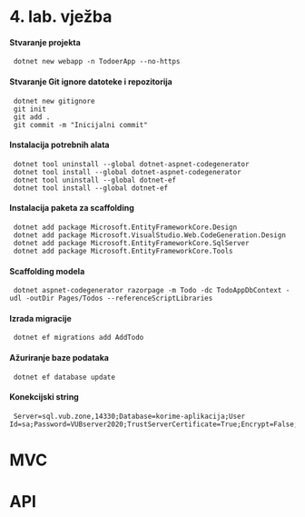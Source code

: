 # 4. lab. vježba

#### Stvaranje projekta
     dotnet new webapp -n TodoerApp --no-https

#### Stvaranje Git ignore datoteke i repozitorija
     dotnet new gitignore
     git init
     git add .
     git commit -m "Inicijalni commit"

#### Instalacija potrebnih alata
     dotnet tool uninstall --global dotnet-aspnet-codegenerator
     dotnet tool install --global dotnet-aspnet-codegenerator
     dotnet tool uninstall --global dotnet-ef
     dotnet tool install --global dotnet-ef
     
#### Instalacija paketa za scaffolding
     dotnet add package Microsoft.EntityFrameworkCore.Design
     dotnet add package Microsoft.VisualStudio.Web.CodeGeneration.Design
     dotnet add package Microsoft.EntityFrameworkCore.SqlServer
     dotnet add package Microsoft.EntityFrameworkCore.Tools

#### Scaffolding modela
     dotnet aspnet-codegenerator razorpage -m Todo -dc TodoAppDbContext -udl -outDir Pages/Todos --referenceScriptLibraries

#### Izrada migracije
     dotnet ef migrations add AddTodo

#### Ažuriranje baze podataka
     dotnet ef database update

#### Konekcijski string
     Server=sql.vub.zone,14330;Database=korime-aplikacija;User Id=sa;Password=VUBserver2020;TrustServerCertificate=True;Encrypt=False;

# MVC

# API
